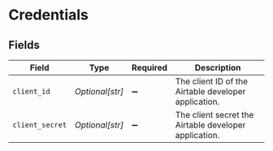# Credentials


## Fields

| Field                                                 | Type                                                  | Required                                              | Description                                           |
| ----------------------------------------------------- | ----------------------------------------------------- | ----------------------------------------------------- | ----------------------------------------------------- |
| `client_id`                                           | *Optional[str]*                                       | :heavy_minus_sign:                                    | The client ID of the Airtable developer application.  |
| `client_secret`                                       | *Optional[str]*                                       | :heavy_minus_sign:                                    | The client secret the Airtable developer application. |